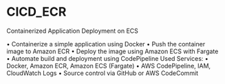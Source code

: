 # CICD_ECR
Containerized Application Deployment on ECS

•	Containerize a simple application using Docker
•	Push the container image to Amazon ECR
•	Deploy the image using Amazon ECS with Fargate
•	Automate build and deployment using CodePipeline
Used Services:
•	Docker, Amazon ECR, Amazon ECS (Fargate)
•	AWS CodePipeline, IAM, CloudWatch Logs
•	Source control via GitHub or AWS CodeCommit

